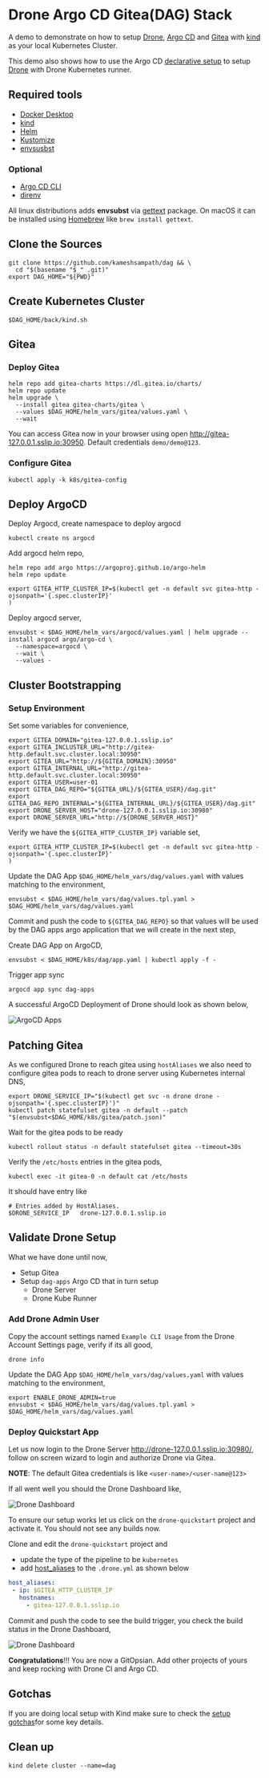 # Drone Argo CD Gitea(DAG) Stack

A demo to demonstrate on how to setup [Drone](https://drone.io), [Argo CD](https://argo-cd.readthedocs.io/) and [Gitea](https://gitea.io/) with [kind](https://kind.sigs.k8s.io/) as your local Kubernetes Cluster.

This demo also shows how to use the Argo CD [declarative setup](https://argo-cd.readthedocs.io/en/stable/operator-manual/declarative-setup/) to setup [Drone](https://drone.io) with Drone Kubernetes runner.

## Required tools

- [Docker Desktop](https://www.docker.com/products/docker-desktop/)
- [kind](https://kind.sigs.k8s.io/)
- [Helm](https://helm.sh/)
- [Kustomize](https://kustomize.io/)
- [envsusbst](https://www.man7.org/linux/man-pages/man1/envsubst.1.html)
  
### Optional

- [Argo CD CLI](https://github.com/argoproj/argo-cd/releases/latest)
- [direnv](https://direnv.net/)

All linux distributions adds **envsubst** via [gettext](https://www.gnu.org/software/gettext/) package. On macOS it can be installed using [Homebrew](https://brew.sh/) like `brew install gettext`.

## Clone the Sources

```shell
git clone https://github.com/kameshsampath/dag && \
  cd "$(basename "$_" .git)"
export DAG_HOME="${PWD}"
```

## Create Kubernetes Cluster

```shell
$DAG_HOME/back/kind.sh
```

## Gitea

### Deploy Gitea

```shell
helm repo add gitea-charts https://dl.gitea.io/charts/
helm repo update
helm upgrade \
  --install gitea gitea-charts/gitea \
  --values $DAG_HOME/helm_vars/gitea/values.yaml \
  --wait
```

You can access Gitea now in your browser using open <http://gitea-127.0.0.1.sslip.io:30950>. Default credentials `demo/demo@123`.

### Configure Gitea

```shell
kubectl apply -k k8s/gitea-config
```

## Deploy ArgoCD

Deploy Argocd, create namespace to deploy argocd

```shell
kubectl create ns argocd
```

Add argocd helm repo,

```shell
helm repo add argo https://argoproj.github.io/argo-helm
helm repo update
```

```shell
export GITEA_HTTP_CLUSTER_IP=$(kubectl get -n default svc gitea-http -ojsonpath='{.spec.clusterIP}'
)
```

Deploy argocd server,

```shell
envsubst < $DAG_HOME/helm_vars/argocd/values.yaml | helm upgrade --install argocd argo/argo-cd \
  --namespace=argocd \
  --wait \
  --values -
```

## Cluster Bootstrapping

### Setup Environment

Set some variables for convenience,

```shell
export GITEA_DOMAIN="gitea-127.0.0.1.sslip.io"
export GITEA_INCLUSTER_URL="http://gitea-http.default.svc.cluster.local:30950"
export GITEA_URL="http://${GITEA_DOMAIN}:30950"
export GITEA_INTERNAL_URL="http://gitea-http.default.svc.cluster.local:30950"
export GITEA_USER=user-01
export GITEA_DAG_REPO="${GITEA_URL}/${GITEA_USER}/dag.git"
export GITEA_DAG_REPO_INTERNAL="${GITEA_INTERNAL_URL}/${GITEA_USER}/dag.git"
export DRONE_SERVER_HOST="drone-127.0.0.1.sslip.io:30980"
export DRONE_SERVER_URL="http://${DRONE_SERVER_HOST}"
```

Verify we have the `${GITEA_HTTP_CLUSTER_IP}` variable set,

```shell
export GITEA_HTTP_CLUSTER_IP=$(kubectl get -n default svc gitea-http -ojsonpath='{.spec.clusterIP}'
)
```

Update the DAG App `$DAG_HOME/helm_vars/dag/values.yaml` with values matching to the environment,

```shell
envsubst < $DAG_HOME/helm_vars/dag/values.tpl.yaml > $DAG_HOME/helm_vars/dag/values.yaml
```

Commit and push the code to `${GITEA_DAG_REPO}` so that values will be used by the DAG apps argo application that we will create in the next step,

Create DAG App on ArgoCD,

```shell
envsubst < $DAG_HOME/k8s/dag/app.yaml | kubectl apply -f -
```

Trigger app sync

```shell
argocd app sync dag-apps  
```

A successful ArgoCD Deployment of Drone should look as shown below,

![ArgoCD Apps](./docs/images/dag_apps.png)

## Patching Gitea

As we configured Drone to reach gitea using `hostAliases` we also need to configure gitea pods to reach to drone server using Kubernetes internal DNS,

```shell
export DRONE_SERVICE_IP="$(kubectl get svc -n drone drone -ojsonpath='{.spec.clusterIP}')"
kubectl patch statefulset gitea -n default --patch "$(envsubst<$DAG_HOME/k8s/gitea/patch.json)"
```

Wait for the gitea pods to be ready

```shell
kubectl rollout status -n default statefulset gitea --timeout=30s
```

Verify the `/etc/hosts` entries in the gitea pods,

```shell
kubectl exec -it gitea-0 -n default cat /etc/hosts
```

It should have entry like

```shell
# Entries added by HostAliases.
$DRONE_SERVICE_IP   drone-127.0.0.1.sslip.io
```

## Validate Drone Setup

What we have done until now,

- Setup Gitea
- Setup `dag-apps` Argo CD that in turn setup
  - Drone Server
  - Drone Kube Runner

### Add Drone Admin User

Copy the account settings named `Example CLI Usage` from the Drone Account Settings page, verify if its all good,

```shell
drone info
```

Update the DAG App `$DAG_HOME/helm_vars/dag/values.yaml` with values matching to the environment,

```shell
export ENABLE_DRONE_ADMIN=true
envsubst < $DAG_HOME/helm_vars/dag/values.tpl.yaml > $DAG_HOME/helm_vars/dag/values.yaml
```

### Deploy Quickstart App

Let us now login to the Drone Server <http://drone-127.0.0.1.sslip.io:30980/>, follow on screen wizard to login and authorize Drone via Gitea.

**NOTE**: The default Gitea credentials is like `<user-name>/<user-name@123>`

If all went well you should the Drone Dashboard like,

![Drone Dashboard](./docs/images/drone_dashboard)

To ensure our setup works let us click on the `drone-quickstart` project and activate it. You should not see any builds now.

Clone and edit the `drone-quickstart` project and 

- update the type of the pipeline to be `kubernetes`
- add [host_aliases](https://docs.drone.io/pipeline/kubernetes/syntax/hostaliases/) to the `.drone.yml` as shown below

```yaml
host_aliases:
 - ip: $GITEA_HTTP_CLUSTER_IP
   hostnames:
     - gitea-127.0.0.1.sslip.io
```

Commit and push the code to see the build trigger, you check the build status in the Drone Dashboard,

![Drone Dashboard](./docs/images/validation_success)

**Congratulations**!!! You are now a GitOpsian. Add other projects of yours and keep rocking with Drone CI and Argo CD.

## Gotchas

If you are doing local setup with Kind make sure to check the [setup gotchas](./gotchas.md)for some key details.

## Clean up

```shell
kind delete cluster --name=dag
```
